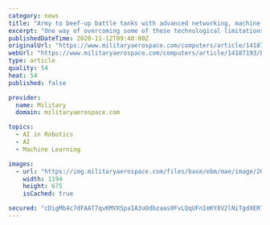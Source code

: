 ```yaml
---
category: news
title: "Army to beef-up battle tanks with advanced networking, machine learning, and artificial intelligence (AI)"
excerpt: "One way of overcoming some of these technological limitations is the Army's Advanced Targeting and Lethality Aided System, or ATLAS."
publishedDateTime: 2020-11-12T09:40:00Z
originalUrl: "https://www.militaryaerospace.com/computers/article/14187193/battle-tanks-networking-machine-learning"
webUrl: "https://www.militaryaerospace.com/computers/article/14187193/battle-tanks-networking-machine-learning"
type: article
quality: 54
heat: 54
published: false

provider:
  name: Military
  domain: militaryaerospace.com

topics:
  - AI in Robotics
  - AI
  - Machine Learning

images:
  - url: "https://img.militaryaerospace.com/files/base/ebm/mae/image/2020/11/16x9/Tank_AI_12_Nov_2020.5fac4e74a1820.png?auto=format&fit=max&w=1200"
    width: 1194
    height: 675
    isCached: true

secured: "cDigMb4c7dFAAT7qvKMVXSpaIA3uOdbzaas0FvLQqUFnImKY8V2lNiTgdXERTLrLbvP5zLZVgfEP6vZzgtPdf/IPRaE3MMU2oP9+/Bz5CUXqZdRl4yUD0QALU7TOLdyOpCyn4xL7OvNJJUN0WjiEf8uI8HTmZTMdiC/QhFCfWoosGVCTWvwGMv/c+ObeM48M5t1DBS9mcXADhCXVux64M9toXhCcfADShA0Q4Z6/P5p3zzZa9XrpDufShhVcMJhVLblSi2QpFiHKKWuQUF2sAd5If+OGfb+MfzdB7R8AFUau6qQO6pa92zoodZmWERAwu116vRc0CmoF2EmMonfZyS90w3MC0PTPALlxgRxyGio=;ZhesFV27AKfo11KIfSrvJA=="
---
```


